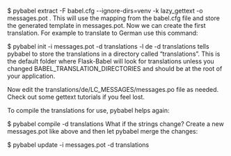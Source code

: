 
$ pybabel extract -F babel.cfg --ignore-dirs=venv -k lazy_gettext -o messages.pot .
This will use the mapping from the babel.cfg file and store the generated template in messages.pot. Now we can create the first translation. For example to translate to German use this command:

$ pybabel init -i messages.pot -d translations -l de
-d translations tells pybabel to store the translations in a directory called “translations”. This is the default folder where Flask-Babel will look for translations unless you changed BABEL_TRANSLATION_DIRECTORIES and should be at the root of your application.

Now edit the translations/de/LC_MESSAGES/messages.po file as needed. Check out some gettext tutorials if you feel lost.

To compile the translations for use, pybabel helps again:

$ pybabel compile -d translations
What if the strings change? Create a new messages.pot like above and then let pybabel merge the changes:

$ pybabel update -i messages.pot -d translations